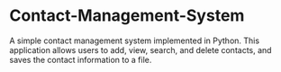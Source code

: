 # Contact-Management-System
A simple contact management system implemented in Python. This application allows users to add, view, search, and delete contacts, and saves the contact information to a file.

